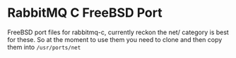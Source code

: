 RabbitMQ C FreeBSD Port
========================
FreeBSD port files for rabbitmq-c, currently reckon the net/ category is best for these. So at the moment to use them you need to clone and then copy them into `/usr/ports/net`
